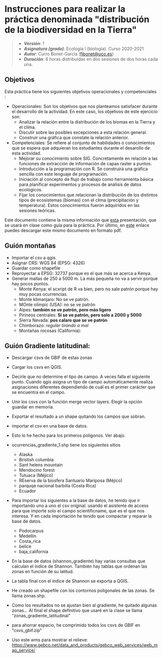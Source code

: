 # Instrucciones para realizar la práctica denominada "distribución de la biodiversidad en la Tierra"


> + **_Versión_**: 1
> + **_Asignatura (grado)_**: Ecología I (biología). Curso 2020-2021
> + **_Autor_**: Curro Bonet-García (fjbonet@uco.es)
> + **_Duración_**: 6 horas distribuídas en dos sesiones de dos horas cada una.



## Objetivos

Esta práctica tiene los siguientes objetivos operacionales y competenciales :

 + Operacionales: Son los objetivos que nos planteamos satisfacer durante el desarrollo de la actividad. En este caso, los objetivos de este ejercicio son:
   +    Analizar la relación entre la distribución de los biomas en la Tierra y el clima.
   +    Discutir sobre las posibles excepciones a esta relación general. 
   +    Construir una gráfica que constate la relación anterior.
 + Competenciales: Se refiere al conjunto de habilidades o conocimientos que se espera que adquieran los estudiantes durante el desarollo de esta actividad.
   +    Mejorar su conocimiento sobre SIG. Concretamente en relación a las funciones de extracción de información de capas raster a puntos.
   +    Introducción a la programación con R. Se construirá una gráfica sencilla con este lenguaje de programación.
   +    Iniciación al concepto de flujo de trabajo como herramienta básica para planificar experimentos y procesos de análisis de datos ecológicos. 
   +    Fijar los conocimientos que relacionan la distribución de los distintos tipos de ecosistemas (biomas) con el clima (precipitación y temperatura). Estos conocimientos fueron adquiridos en las sesiones teóricas. 

Este documento contiene la misma información que [esta](https://github.com/Aprendiendo-ecologia/practica_biomas_clima/raw/main/downloadable_files/protocolo_biomas_vs_clima_v2020-2021.pptx) presentación, que se usará en clase como guía para la práctica. Por último, en [este](https://github.com/Aprendiendo-ecologia/practica_biomas_clima/raw/main/downloadable_files/guion_practica_biomas_vs_clima.pdf) enlace puedes descargar este mismo documento en formato pdf.


## Guión montañas
+ Importar el csv a qgis.
+ Asignar CRS: WGS 84 (EPSG: 4326)
+ Guardar como shapefile
+ Reproyectar a EPSG: 32737 porque es el que más se acerca a Kenya.
+ Generar mallas de 250 a 5000 m. La más pequeña no va a servir porque hay pocos puntos. 
  + Monte Kenya: el scxript de R va bien, pero no sale patrón porque hay muy pocas ocurrencias.
  + Monte klimanjaro: No se ve patrón.
  + MOnte olimpic (USA): no se ve patrón
  + Alpes: **también se ve patrón, pero más ligero**
  + Pirineos centrales: **Sí se ve patrón, pero solo a 2000 y 5000**
  + Sierra Nevada: **pos calaro que se ve patrón**
  + Chimborazo: *regular tirando a mal*
  + Montañas rocosas (California):


## Guión Gradiente latitudinal:
+ Descargar csvs de GBIF de estas zonas
+ Cargar los csvs en QGIS.
+ Decirle que no determine el tipo de campo. A veces falla el siguiente punto. Cuando qgis asigna un tipo de campo automáticamente realiza asignaciones diferentes dependiendo de cuál es el primer carácter que se encuentra en el campo.
+ Unir los csvs con la función merge vector layers. Elegir la opción guardar en memoria.
+ Exportar el resultado a un shape quitando los campos que sobran.
+ importar el csv en una base de datos. 
+ Esto lo he hecho para los primeros polígonos. Ver abajo.
+ ocurrencias_gradiente_1.shp tiene los siguientes sitios
    + Alaska
    + Bristish columbia
    + Sant helens mountain
    + Mendocino forest
    + Tutuaca (Méjico)
    + REserva de la biosfera Santuario Mariposa (Méjico)
    + parquqe nacional barbilla (Costa Rica)
    + Ecuador 
+ Para importar los siguientes a la base de datos, he tenido que ir importando uno a uno el csv original. usando el asistente de access para que importe solo el campo scientificname, que es el que nos interesa. Y en cada importación he tenido que compactar y reparar la base de datos.
    + Podocarpus
    + Medellin
    + Costa_rica
    + belice
    + baja_california 
+ En la base de datos (shannon_gradiente) hay varias consultas que calculan el índice de Shannon. También hay tablas que ordenan las zonas en función de su latitud.
+ La tabla final con el índice de Shannon se exporta a QGIS.
+ He creado un shapefile con los contornos poligonales de las zonas. Se llama zonas.shp.
+ Como los resultados no se ajustan bien al gradiente, he quitado algunas zonas... Al final el shape definitivo que usaré en la clase se llama "zonas_gradiente_latitudinal"
+ para ahorrar espacio, he comprimido todos los csvs de GBIF en "csvs_gbif.zip"

+ Uso este wms para mostrar el relieve: https://www.gebco.net/data_and_products/gebco_web_services/web_map_service/